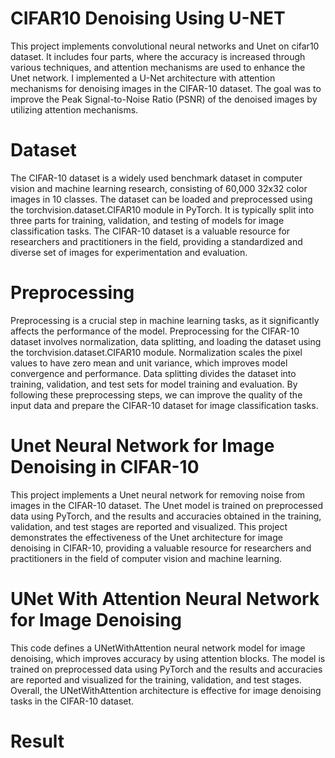 # CIFAR10 Denoising Using U-NET
This project implements convolutional neural networks and Unet on cifar10 dataset. It includes four parts, where the accuracy is increased through various techniques, and attention mechanisms are used to enhance the Unet network.
I implemented a U-Net architecture with attention mechanisms for denoising images in the CIFAR-10 dataset. The goal was to improve the Peak Signal-to-Noise Ratio (PSNR) of the denoised images by utilizing attention mechanisms.

# Dataset
The CIFAR-10 dataset is a widely used benchmark dataset in computer vision and machine learning research, consisting of 60,000 32x32 color images in 10 classes. The dataset can be loaded and preprocessed using the torchvision.dataset.CIFAR10 module in PyTorch. It is typically split into three parts for training, validation, and testing of models for image classification tasks. The CIFAR-10 dataset is a valuable resource for researchers and practitioners in the field, providing a standardized and diverse set of images for experimentation and evaluation.

# Preprocessing
Preprocessing is a crucial step in machine learning tasks, as it significantly affects the performance of the model. Preprocessing for the CIFAR-10 dataset involves normalization, data splitting, and loading the dataset using the torchvision.dataset.CIFAR10 module. Normalization scales the pixel values to have zero mean and unit variance, which improves model convergence and performance. Data splitting divides the dataset into training, validation, and test sets for model training and evaluation. By following these preprocessing steps, we can improve the quality of the input data and prepare the CIFAR-10 dataset for image classification tasks.

# Unet Neural Network for Image Denoising in CIFAR-10
This project implements a Unet neural network for removing noise from images in the CIFAR-10 dataset. The Unet model is trained on preprocessed data using PyTorch, and the results and accuracies obtained in the training, validation, and test stages are reported and visualized. This project demonstrates the effectiveness of the Unet architecture for image denoising in CIFAR-10, providing a valuable resource for researchers and practitioners in the field of computer vision and machine learning.


# UNet With Attention Neural Network for Image Denoising
This code defines a UNetWithAttention neural network model for image denoising, which improves accuracy by using attention blocks. The model is trained on preprocessed data using PyTorch and the results and accuracies are reported and visualized for the training, validation, and test stages. Overall, the UNetWithAttention architecture is effective for image denoising tasks in the CIFAR-10 dataset.

# Result

